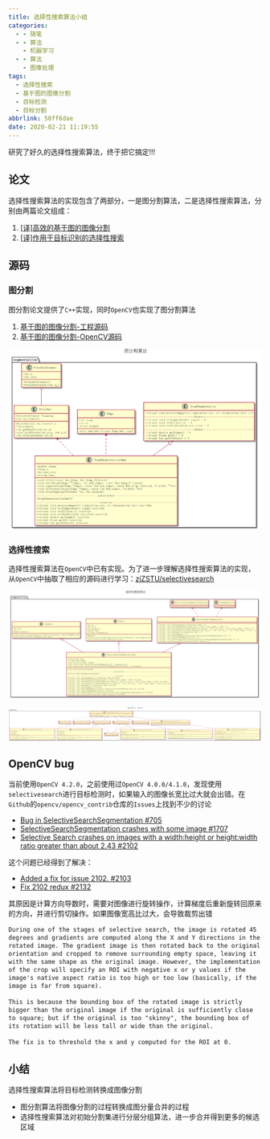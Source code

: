 ```yaml
---
title: 选择性搜索算法小结
categories:
  - - 随笔
  - - 算法
    - 机器学习
  - - 算法
    - 图像处理
tags:
  - 选择性搜索
  - 基于图的图像分割
  - 目标检测
  - 目标分割
abbrlink: 58ff6dae
date: 2020-02-21 11:19:55
---
```


研究了好久的选择性搜索算法，终于把它搞定!!!

## 论文

选择性搜索算法的实现包含了两部分，一是图分割算法，二是选择性搜索算法，分别由两篇论文组成：

1. [[译]高效的基于图的图像分割](https://zhujian.tech/posts/44a20d07.html)
2. [[译]作用于目标识别的选择性搜索](https://zhujian.tech/posts/1cb6a408.html)

## 源码

### 图分割

图分割论文提供了`C++`实现，同时`OpenCV`也实现了图分割算法

1. [基于图的图像分割-工程源码](https://zhujian.tech/posts/a4b1a6d9.html)
2. [基于图的图像分割-OpenCV源码](https://zhujian.tech/posts/18052054.html)

![](/imgs/选择性搜索小结/graphseg.png)

### 选择性搜索

选择性搜索算法在`OpenCV`中已有实现。为了进一步理解选择性搜索算法的实现，从`OpenCV`中抽取了相应的源码进行学习：[zjZSTU/selectivesearch](https://github.com/zjZSTU/selectivesearch)

![](/imgs/选择性搜索小结/selectivesearch.png)

![](/imgs/选择性搜索小结/selectivesearchsegmentationstrategy.png)

## OpenCV bug

当前使用`OpenCV 4.2.0`，之前使用过`OpenCV 4.0.0/4.1.0`，发现使用`selectivesearch`进行目标检测时，如果输入的图像长宽比过大就会出错。在`Github`的`opencv/opencv_contrib`仓库的`Issues`上找到不少的讨论

* [Bug in SelectiveSearchSegmentation #705](https://github.com/opencv/opencv_contrib/issues/705)
* [SelectiveSearchSegmentation crashes with some image #1707](https://github.com/opencv/opencv_contrib/issues/1707)
* [Selective Search crashes on images with a width:height or height:width ratio greater than about 2.43 #2102](https://github.com/opencv/opencv_contrib/issues/2102)

这个问题已经得到了解决：

* [Added a fix for issue 2102. #2103](https://github.com/opencv/opencv_contrib/pull/2103)
* [Fix 2102 redux #2132](https://github.com/opencv/opencv_contrib/pull/2132)

其原因是计算方向导数时，需要对图像进行旋转操作，计算梯度后重新旋转回原来的方向，并进行剪切操作。如果图像宽高比过大，会导致裁剪出错

```
During one of the stages of selective search, the image is rotated 45 degrees and gradients are computed along the X and Y directions in the rotated image. The gradient image is then rotated back to the original orientation and cropped to remove surrounding empty space, leaving it with the same shape as the original image. However, the implementation of the crop will specify an ROI with negative x or y values if the image's native aspect ratio is too high or too low (basically, if the image is far from square).

This is because the bounding box of the rotated image is strictly bigger than the original image if the original is sufficiently close to square; but if the original is too "skinny", the bounding box of its rotation will be less tall or wide than the original.

The fix is to threshold the x and y computed for the ROI at 0.
```

## 小结

选择性搜索算法将目标检测转换成图像分割

* 图分割算法将图像分割的过程转换成图分量合并的过程
* 选择性搜索算法对初始分割集进行分层分组算法，进一步合并得到更多的候选区域